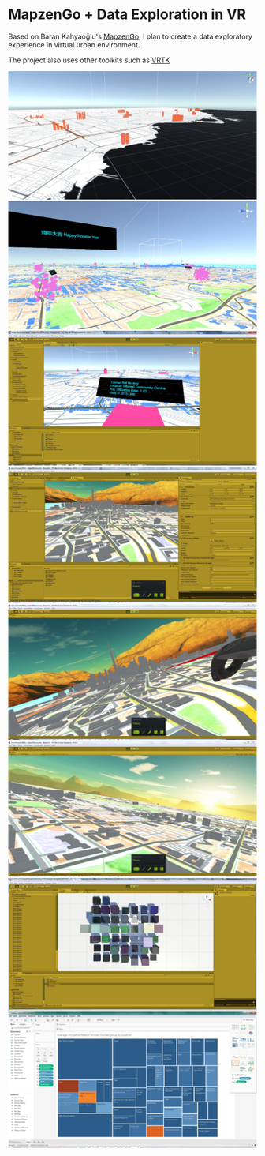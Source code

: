 # MapzenGo + Data Exploration in VR
Based on Baran Kahyaoğlu's [MapzenGo](http://barankahyaoglu.com/dev/), I plan to create a data exploratory experience in virtual urban environment.

The project also uses other toolkits such as [VRTK](https://github.com/thestonefox/VRTK)

![Iteration 5](https://github.com/Minsheng/MapzenGo/blob/prototype_demo_nov/Assets/Images/iterate-5-cube-realdata.JPG)
![Iteration 4](https://github.com/Minsheng/MapzenGo/blob/prototype_demo_nov/Assets/Images/iteration-4-particles.JPG)
![Iteration 3](https://github.com/Minsheng/MapzenGo/blob/prototype_demo_nov/Assets/Images/iteration-3-cube-tooltips.JPG)
![Toronto 1](https://github.com/Minsheng/MapzenGo/blob/prototype_demo_nov/Assets/Images/urban-1.JPG)
![Dash Teleport](https://github.com/Minsheng/MapzenGo/blob/prototype_demo_nov/Assets/Images/urban-2.JPG)
![Toronto 2](https://github.com/Minsheng/MapzenGo/blob/prototype_demo_nov/Assets/Images/urban-3.JPG)
![Visualize Toronto ward data](https://github.com/Minsheng/MapzenGo/blob/prototype_demo_nov/Assets/Images/vr-census-cubes-1.JPG)
![Visualize registered program data in Tableau](https://github.com/Minsheng/MapzenGo/blob/prototype_demo_nov/Assets/Images/avg-ur-plus-wl-winter-tm.JPG)
